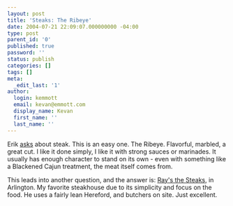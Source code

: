 ```yaml
---
layout: post
title: 'Steaks: The Ribeye'
date: 2004-07-21 22:09:07.000000000 -04:00
type: post
parent_id: '0'
published: true
password: ''
status: publish
categories: []
tags: []
meta:
  _edit_last: '1'
author:
  login: kemmott
  email: kevan@emmott.com
  display_name: Kevan
  first_name: ''
  last_name: ''
---
```

<p>Erik <a href="http://nslog.com/archives/2004/07/20/qotd_steak.php">asks</a> about steak. This is an easy one. The Ribeye. Flavorful, marbled, a great cut. I like it done simply, I like it with strong sauces or marinades. It usually has enough character to stand on its own - even with something like a Blackened Cajun treatment, the meat itself comes from.</p>
<p>This leads into another question, and the answer is: <a href="http://www.washingtonian.com/dining/Profiles/rayssteaks.html">Ray's the Steaks</a>, in Arlington. My favorite steakhouse due to its simplicity and focus on the food. He uses a fairly lean Hereford, and butchers on site. Just excellent.</p>
